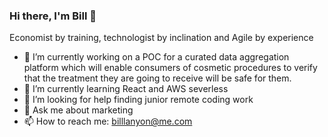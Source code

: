 ### Hi there, I'm Bill 🙏

Economist by training, technologist by inclination and Agile by experience

- 🔭 I’m currently working on a POC for a curated data aggregation platform which will enable consumers of cosmetic procedures to verify that the treatment they are going to receive will be safe for them.
- 🌱 I’m currently learning React and AWS severless
- 🤔 I’m looking for help finding junior remote coding work
- 💬 Ask me about marketing
- 📫 How to reach me: billlanyon@me.com
